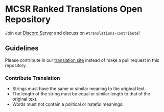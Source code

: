 # MCSR Ranked Translations Open Repository

Join our [Discord Server](https://mcsrranked.com/discord) and discuss on `#translations-contribute`!

## Guidelines
Please contribute in our [translation site](https://mcsrranked.com/translations) instead of make a pull request in this repository.

### Contribute Translation
- Strings must have the same or similar meaning to the original text.
- The length of the string must be equal or similar length to that of the original text.
- Words must not contain a political or hateful meanings.
